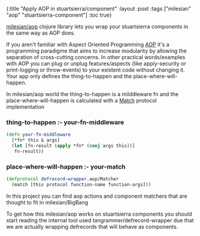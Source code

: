 {:title "Apply AOP in stuartsierra/component"
 :layout :post
 :tags  ["milesian" "aop" "stuartsierra-component"]
 :toc true}


[milesian/aop](https://github.com/milesian/aop) clojure library lets you wrap your stuartsierra components in the same way as AOP does.

If you aren't familiar with Aspect Oriented Programming [AOP](http://en.wikipedia.org/wiki/Aspect-oriented_programming) it's a programming paradigme that aims to increase modularity by allowing the separation of cross-cutting concerns. In other practical words/examples with AOP you can plug or unplug features/aspects (like apply-security or print-logging or throw-events) to your existent code without changing it. Your app only defines the thing-to-happen and the place-where-will-happen.

In milesian/aop world the thing-to-happen is a milddleware fn and the place-where-will-happen is calculated with a [Match](https://github.com/tangrammer/defrecord-wrapper/blob/master/src/defrecord_wrapper/aop.clj#L4) protocol implementation

### thing-to-happen :- your-fn-middleware
```clojure
(defn your-fn-middleware
  [*fn* this & args]
  (let [fn-result (apply *fn* (conj args this))]
   fn-result))
```

### place-where-will-happen :- your-match
```clojure
(defprotocol defrecord-wrapper.aop/Matcher
  (match [this protocol function-name function-args]))
```



In this project you can find aop actions and component matchers that are thought to fit in milesian/BigBang


To get how this milesian/aop works on stuartsierra components you should start reading the internal tool used tangrammer/defrecord-wrapper due that we are actually wrapping defrecords that will behave as components. 

